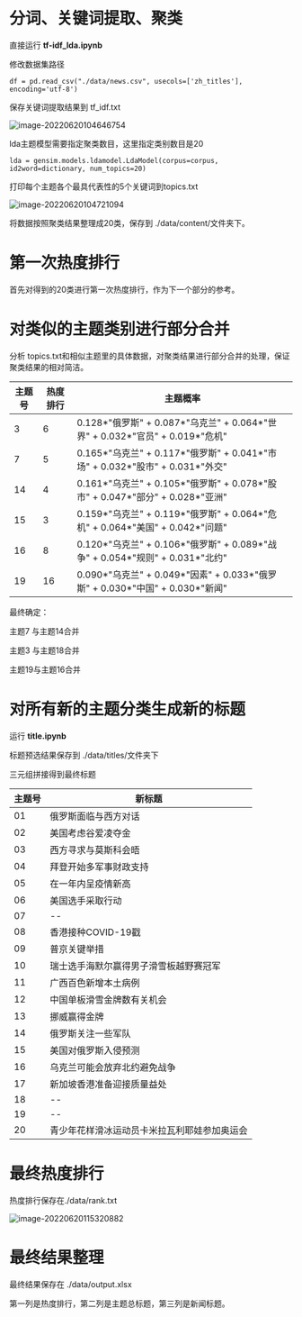# 分词、关键词提取、聚类

直接运行 **tf-idf_lda.ipynb**

修改数据集路径

```
df = pd.read_csv("./data/news.csv", usecols=['zh_titles'], encoding='utf-8')
```

保存关键词提取结果到 tf_idf.txt

![image-20220620104646754](C:\Users\DELL\AppData\Roaming\Typora\typora-user-images\image-20220620104646754.png)

lda主题模型需要指定聚类数目，这里指定类别数目是20

```
lda = gensim.models.ldamodel.LdaModel(corpus=corpus, id2word=dictionary, num_topics=20)
```

打印每个主题各个最具代表性的5个关键词到topics.txt

![image-20220620104721094](C:\Users\DELL\AppData\Roaming\Typora\typora-user-images\image-20220620104721094.png)

将数据按照聚类结果整理成20类，保存到 ./data/content/文件夹下。



# 第一次热度排行

首先对得到的20类进行第一次热度排行，作为下一个部分的参考。



# 对类似的主题类别进行部分合并

分析 topics.txt和相似主题里的具体数据，对聚类结果进行部分合并的处理，保证聚类结果的相对简洁。

| 主题号 | 热度排行 | 主题概率                                                     |
| ------ | -------- | ------------------------------------------------------------ |
| 3      | 6        | 0.128*"俄罗斯" + 0.087*"乌克兰" + 0.064*"世界" + 0.032*"官员" + 0.019*"危机" |
| 7      | 5        | 0.165*"乌克兰" + 0.117*"俄罗斯" + 0.041*"市场" + 0.032*"股市" + 0.031*"外交" |
| 14     | 4        | 0.161*"乌克兰" + 0.105*"俄罗斯" + 0.078*"股市" + 0.047*"部分" + 0.028*"亚洲" |
| 15     | 3        | 0.159*"乌克兰" + 0.119*"俄罗斯" + 0.064*"危机" + 0.064*"美国" + 0.042*"问题" |
| 16     | 8        | 0.120*"乌克兰" + 0.106*"俄罗斯" + 0.089*"战争" + 0.054*"规则" + 0.031*"北约" |
| 19     | 16       | 0.090*"乌克兰" + 0.049*"因素" + 0.033*"俄罗斯" + 0.030*"中国" + 0.030*"新闻" |

最终确定：

主题7 与主题14合并

主题3 与主题18合并

主题19与主题16合并



# 对所有新的主题分类生成新的标题

运行 **title.ipynb**

标题预选结果保存到 ./data/titles/文件夹下

三元组拼接得到最终标题

| 主题号 | 新标题                                       |
| ------ | -------------------------------------------- |
| 01     | 俄罗斯面临与西方对话                         |
| 02     | 美国考虑谷爱凌夺金                           |
| 03     | 西方寻求与莫斯科会晤                         |
| 04     | 拜登开始多军事财政支持                       |
| 05     | 在一年内呈疫情新高                           |
| 06     | 美国选手采取行动                             |
| 07     | --                                           |
| 08     | 香港接种COVID-19戳                           |
| 09     | 普京关键举措                                 |
| 10     | 瑞士选手海默尔赢得男子滑雪板越野赛冠军       |
| 11     | 广西百色新增本土病例                         |
| 12     | 中国单板滑雪金牌数有关机会                   |
| 13     | 挪威赢得金牌                                 |
| 14     | 俄罗斯关注一些军队                           |
| 15     | 美国对俄罗斯入侵预测                         |
| 16     | 乌克兰可能会放弃北约避免战争                 |
| 17     | 新加坡香港准备迎接质量益处                   |
| 18     | --                                           |
| 19     | --                                           |
| 20     | 青少年花样滑冰运动员卡米拉瓦利耶娃参加奥运会 |



# 最终热度排行

热度排行保存在./data/rank.txt

![image-20220620115320882](C:\Users\DELL\AppData\Roaming\Typora\typora-user-images\image-20220620115320882.png)



# 最终结果整理

最终结果保存在 ./data/output.xlsx

第一列是热度排行，第二列是主题总标题，第三列是新闻标题。